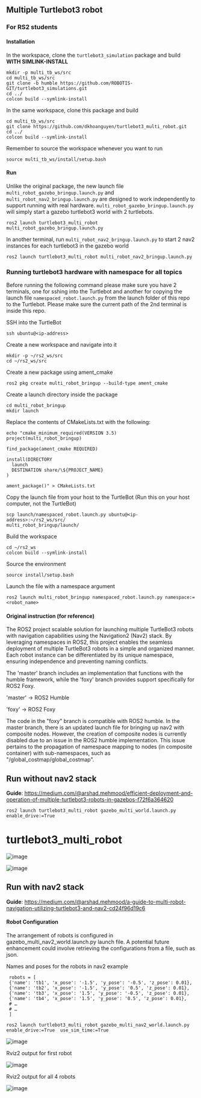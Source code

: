 ## Multiple Turtlebot3 robot
### For RS2 students
#### Installation
In the workspace, clone the `turtlebot3_simulation` package and build **WITH SIMLINK-INSTALL**
```
mkdir -p multi_tb_ws/src
cd multi_tb_ws/src
git clone -b humble https://github.com/ROBOTIS-GIT/turtlebot3_simulations.git
cd ../
colcon build --symlink-install
```

In the same workspace, clone this package and build
```
cd multi_tb_ws/src
git clone https://github.com/dkhoanguyen/turtlebot3_multi_robot.git
cd ../
colcon build --symlink-install
```
Remember to source the workspace whenever you want to run
```
source multi_tb_ws/install/setup.bash
```
#### Run
Unlike the original package, the new launch file `multi_robot_gazebo_bringup.launch.py` and `multi_robot_nav2_bringup.launch.py` are designed to work independently to support running with real hardware. `multi_robot_gazebo_bringup.launch.py` will simply start a gazebo turtlebot3 world with 2 turtlebots.
```
ros2 launch turtlebot3_multi_robot multi_robot_gazebo_bringup.launch.py 
```
In another terminal, run `multi_robot_nav2_bringup.launch.py` to start 2 nav2 instances for each turtlebot3 in the gazebo world
```
ros2 launch turtlebot3_multi_robot multi_robot_nav2_bringup.launch.py 
```

### Running turtlebot3 hardware with namespace for all topics
Before running the following command please make sure you have 2 terminals, one for sshing into the Turtlebot and another for copying the launch file `namespaced_robot.launch.py` from the launch folder of this repo to the Turtlebot. Please make sure the current path of the 2nd terminal is inside this repo.


SSH into the TurtleBot
```
ssh ubuntu@<ip-address>
```

Create a new workspace and navigate into it
```
mkdir -p ~/rs2_ws/src
cd ~/rs2_ws/src
```

Create a new package using ament_cmake
```
ros2 pkg create multi_robot_bringup --build-type ament_cmake
```

Create a launch directory inside the package
```
cd multi_robot_bringup
mkdir launch
```

Replace the contents of CMakeLists.txt with the following:
```
echo "cmake_minimum_required(VERSION 3.5)
project(multi_robot_bringup)

find_package(ament_cmake REQUIRED)

install(DIRECTORY
  launch
  DESTINATION share/\${PROJECT_NAME}
)

ament_package()" > CMakeLists.txt
```

Copy the launch file from your host to the TurtleBot (Run this on your host computer, not the TurtleBot)
```
scp launch/namespaced_robot.launch.py ubuntu@<ip-address>:~/rs2_ws/src/
multi_robot_bringup/launch/
```

Build the workspace
```
cd ~/rs2_ws
colcon build --symlink-install
```
Source the environment
```
source install/setup.bash
```

Launch the file with a namespace argument
```
ros2 launch multi_robot_bringup namespaced_robot.launch.py namespace:=<robot_name>
```

#### Original instruction (for reference)
The ROS2 project  scalable solution for launching multiple TurtleBot3 robots with navigation capabilities using the Navigation2 (Nav2) stack. By leveraging namespaces in ROS2, this project enables the seamless deployment of multiple TurtleBot3 robots in a simple and organized manner. Each robot instance can be differentiated by its unique namespace, ensuring independence and preventing naming conflicts.


The 'master' branch includes an implementation that functions with the humble framework, while the 'foxy' branch provides support specifically for ROS2 Foxy.

'master' -> ROS2 Humble

'foxy' -> ROS2 Foxy

The code in the "foxy" branch is compatible with ROS2 humble. In the master branch, there is an updated launch file for bringing up nav2 with composite nodes. However, the creation of composite nodes is currently disabled due to an issue in the ROS2 humble implementation. This issue pertains to the propagation of namespace mapping to nodes (in composite container) with sub-namespaces, such as "/global_costmap/global_costmap".

## Run without nav2 stack
**Guide**: https://medium.com/@arshad.mehmood/efficient-deployment-and-operation-of-multiple-turtlebot3-robots-in-gazebos-f72f6a364620
```
ros2 launch turtlebot3_multi_robot gazebo_multi_world.launch.py enable_drive:=True
```
# turtlebot3_multi_robot

![image](https://github.com/arshadlab/turtlebot3_multi_robot/assets/85929438/fc958709-018d-48d2-b5b6-6674b53913c8)

![image](https://github.com/arshadlab/turtlebot3_multi_robot/assets/85929438/c955b964-27fe-46d4-8696-d3c0d106dbe0)

## Run with nav2 stack
**Guide**: https://medium.com/@arshad.mehmood/a-guide-to-multi-robot-navigation-utilizing-turtlebot3-and-nav2-cd24f96d19c6

#### Robot Configuration

The arrangement of robots is configured in gazebo_multi_nav2_world.launch.py launch file. A potential future enhancement could involve retrieving the configurations from a file, such as json.

Names and poses for the robots in nav2 example
```
 robots = [
 {'name': 'tb1', 'x_pose': '-1.5', 'y_pose': '-0.5', 'z_pose': 0.01},
 {'name': 'tb2', 'x_pose': '-1.5', 'y_pose': '0.5', 'z_pose': 0.01},
 {'name': 'tb3', 'x_pose': '1.5', 'y_pose': '-0.5', 'z_pose': 0.01},
 {'name': 'tb4', 'x_pose': '1.5', 'y_pose': '0.5', 'z_pose': 0.01},
 # …
 # …
 ]
```
```
ros2 launch turtlebot3_multi_robot gazebo_multi_nav2_world.launch.py enable_drive:=True  use_sim_time:=True
```
![image](https://github.com/arshadlab/turtlebot3_multi_robot/assets/85929438/621f8884-1cd4-4eab-8ab4-50c1fd42d13b)


Rviz2 output for first robot

![image](https://github.com/arshadlab/turtlebot3_multi_robot/assets/85929438/0c3eaae5-74f0-40e8-be80-91bcf2266a4a)

Rviz2 output for all 4 robots

![image](https://github.com/arshadlab/turtlebot3_multi_robot/assets/85929438/e3ae59a2-ddae-4c80-8232-2d06d053b3e8)
